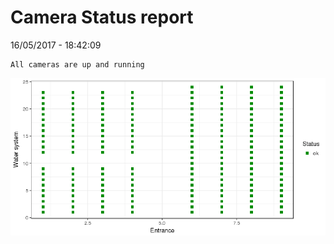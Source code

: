 Camera Status report
================
16/05/2017 - 18:42:09

    All cameras are up and running

![](camreport_files/figure-markdown_github/unnamed-chunk-2-1.png)
